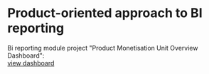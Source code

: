 # Product-oriented approach to BI reporting



Bi reporting module project "Product Monetisation Unit Overview Dashboard":  
[view dashboard](https://public.tableau.com/app/profile/nktn.lx/viz/monetisation_casehdaproject/Dashboard1)
